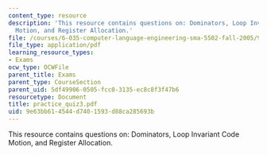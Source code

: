 ```yaml
---
content_type: resource
description: 'This resource contains questions on: Dominators, Loop Invariant Code
  Motion, and Register Allocation.'
file: /courses/6-035-computer-language-engineering-sma-5502-fall-2005/9e63bb614544d7401593d88ca285693b_practice_quiz3.pdf
file_type: application/pdf
learning_resource_types:
- Exams
ocw_type: OCWFile
parent_title: Exams
parent_type: CourseSection
parent_uid: 5df49906-0505-fcc0-3135-ec8c8f3f47b6
resourcetype: Document
title: practice_quiz3.pdf
uid: 9e63bb61-4544-d740-1593-d88ca285693b
---
```

This resource contains questions on: Dominators, Loop Invariant Code Motion, and Register Allocation.
